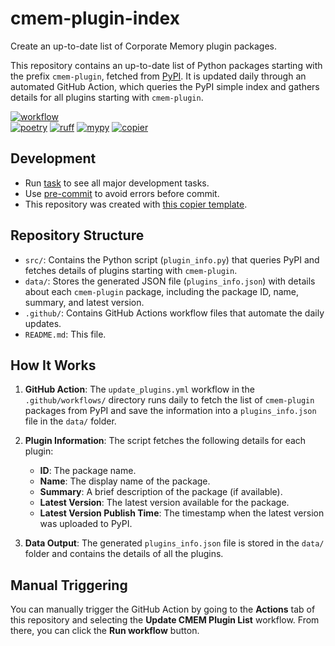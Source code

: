# cmem-plugin-index

Create an up-to-date list of Corporate Memory plugin packages.

This repository contains an up-to-date list of Python packages starting with the prefix `cmem-plugin`, fetched from [PyPI](https://pypi.org).
It is updated daily through an automated GitHub Action, which queries the PyPI simple index and gathers details for all plugins starting with `cmem-plugin`.

[![workflow](https://github.com/eccenca/cmem-plugin-index/actions/workflows/check.yml/badge.svg)](https://github.com/eccenca/cmem-plugin-index/actions)  
[![poetry][poetry-shield]][poetry-link] [![ruff][ruff-shield]][ruff-link] [![mypy][mypy-shield]][mypy-link] [![copier][copier-shield]][copier] 

## Development

- Run [task](https://taskfile.dev/) to see all major development tasks.
- Use [pre-commit](https://pre-commit.com/) to avoid errors before commit.
- This repository was created with [this copier template](https://github.com/eccenca/cmem-plugin-template).

## Repository Structure

- `src/`: Contains the Python script (`plugin_info.py`) that queries PyPI and fetches details of plugins starting with `cmem-plugin`.
- `data/`: Stores the generated JSON file (`plugins_info.json`) with details about each `cmem-plugin` package, including the package ID, name, summary, and latest version.
- `.github/`: Contains GitHub Actions workflow files that automate the daily updates.
- `README.md`: This file.

## How It Works

1. **GitHub Action**: The `update_plugins.yml` workflow in the `.github/workflows/` directory runs daily to fetch the list of `cmem-plugin` packages from PyPI and save the information into a `plugins_info.json` file in the `data/` folder.
   
2. **Plugin Information**: The script fetches the following details for each plugin:
   - **ID**: The package name.
   - **Name**: The display name of the package.
   - **Summary**: A brief description of the package (if available).
   - **Latest Version**: The latest version available for the package.
   - **Latest Version Publish Time**: The timestamp when the latest version was uploaded to PyPI.

3. **Data Output**: The generated `plugins_info.json` file is stored in the `data/` folder and contains the details of all the plugins.

## Manual Triggering

You can manually trigger the GitHub Action by going to the **Actions** tab of this repository and selecting the **Update CMEM Plugin List** workflow. From there, you can click the **Run workflow** button.

[poetry-link]: https://python-poetry.org/
[poetry-shield]: https://img.shields.io/endpoint?url=https://python-poetry.org/badge/v0.json
[ruff-link]: https://docs.astral.sh/ruff/
[ruff-shield]: https://img.shields.io/endpoint?url=https://raw.githubusercontent.com/astral-sh/ruff/main/assets/badge/v2.json&label=Code%20Style
[mypy-link]: https://mypy-lang.org/
[mypy-shield]: https://www.mypy-lang.org/static/mypy_badge.svg
[copier]: https://copier.readthedocs.io/
[copier-shield]: https://img.shields.io/endpoint?url=https://raw.githubusercontent.com/copier-org/copier/master/img/badge/badge-grayscale-inverted-border-purple.json

